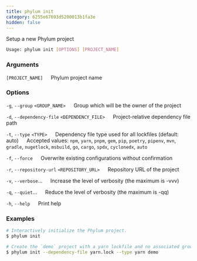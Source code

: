 ```yaml
---
title: phylum init
category: 6255e67693d5200013b1fa3e
hidden: false
---
```


Setup a new Phylum project

```sh
Usage: phylum init [OPTIONS] [PROJECT_NAME]
```

### Arguments

`[PROJECT_NAME]`
&emsp; Phylum project name

### Options

`-g`, `--group` `<GROUP_NAME>`
&emsp; Group which will be the owner of the project

`-d`, `--dependency-file` `<DEPENDENCY_FILE>`
&emsp; Project-relative dependency file path

`-t`, `--type` `<TYPE>`
&emsp; Dependency file type used for all lockfiles (default: auto)
&emsp; Accepted values: `npm`, `yarn`, `pnpm`, `gem`, `pip`, `poetry`, `pipenv`, `mvn`, `gradle`, `nugetlock`, `msbuild`, `go`, `cargo`, `spdx`, `cyclonedx`, `auto`

`-f`, `--force`
&emsp; Overwrite existing configurations without confirmation

`-r`, `--repository-url` `<REPOSITORY_URL>`
&emsp; Repository URL of the project

`-v`, `--verbose`...
&emsp; Increase the level of verbosity (the maximum is -vvv)

`-q`, `--quiet`...
&emsp; Reduce the level of verbosity (the maximum is -qq)

`-h`, `--help`
&emsp; Print help

### Examples

```sh
# Interactively initialize the Phylum project.
$ phylum init

# Create the `demo` project with a yarn lockfile and no associated group.
$ phylum init --dependency-file yarn.lock --type yarn demo
```

